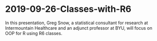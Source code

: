 # 2019-09-26-Classes-with-R6

In this presentation, Greg Snow, a statistical consultant for research at Intermountain Healthcare and an adjunct professor at BYU, will focus on OOP for R using R6 classes.
